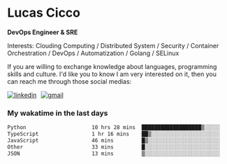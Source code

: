 # Lucas Cicco

**DevOps Engineer & SRE**

Interests: Clouding Computing / Distributed System / Security / Container Orchestration / DevOps / Automatization / Golang / SELinux

If you are willing to exchange knowledge about languages, programming skills and culture. I'd like you to know I am very interested on it, then you can reach me through those social medias:

<div style="display: flex; align-items: center; gap: 10px;">
  <a href="https://www.linkedin.com/in/lucas-vitor-de-cicco" target="_blank">
    <img
      src="https://img.shields.io/badge/-LinkedIn-%230077B5?style=for-the-badge&logo=linkedin&logoColor=white"
      alt="linkedin"
      target="_blank" 
    />
  </a>
  <a href="mailto:lucasvitorx1@gmail.com">
      <img
        src="https://img.shields.io/badge/-Gmail-%23333?style=for-the-badge&logo=gmail&logoColor=white"
        alt="gmail"
        target="_blank"
      />
  </a>
</div>

### My wakatime in the last days

<!--START_SECTION:waka-->

```txt
Python                     10 hrs 28 mins  ███████████████████▒░░░░░   77.78 %
TypeScript                 1 hr 16 mins    ██▒░░░░░░░░░░░░░░░░░░░░░░   09.44 %
JavaScript                 46 mins         █▒░░░░░░░░░░░░░░░░░░░░░░░   05.71 %
Other                      33 mins         █░░░░░░░░░░░░░░░░░░░░░░░░   04.18 %
JSON                       13 mins         ▒░░░░░░░░░░░░░░░░░░░░░░░░   01.72 %
```

<!--END_SECTION:waka-->
